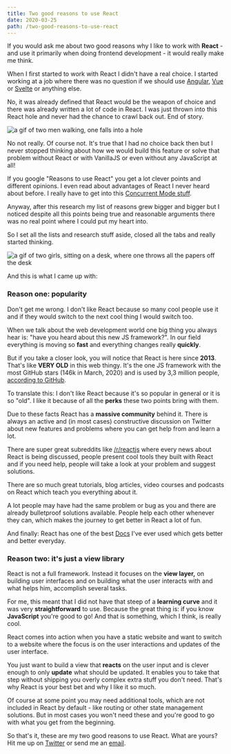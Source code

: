 ```yaml
---
title: Two good reasons to use React
date: 2020-03-25
path: /two-good-reasons-to-use-react
---
```


If you would ask me about two good reasons why I like to work with **React** - and use it primarily when doing frontend development - it would really make me think.

When I first started to work with React I didn't have a real choice. I started working at a job where there was no question if we should use [Angular](https://angular.io/), [Vue](https://vuejs.org/) or [Svelte](https://svelte.dev/) or anything else.

No, it was already defined that React would be the weapon of choice and there was already written a lot of code in React. I was just thrown into this React hole and never had the chance to crawl back out. End of story.

![a gif of two men walking, one falls into a hole](https://media.giphy.com/media/O2zL3TVRhZuGk/giphy.gif)

No not really. Of course not. It's true that I had no choice back then but I never stopped thinking about how we would build this feature or solve that problem without React or with VanillaJS or even without any JavaScript at all!

If you google "Reasons to use React" you get a lot clever points and different opinions. I even read about advantages of React I never heard about before. I really have to get into this [Concurrent Mode stuff](https://reactjs.org/docs/concurrent-mode-intro.html).

Anyway, after this research my list of reasons grew bigger and bigger but I noticed despite all this points being true and reasonable arguments there was no real point where I could put my heart into.

So I set all the lists and research stuff aside, closed all the tabs and really started thinking.

![a gif of two girls, sitting on a desk, where one throws all the papers off the desk](https://media.giphy.com/media/B23grX5C9g9sKNt9Xk/giphy.gif)

And this is what I came up with:

### Reason one: popularity

Don't get me wrong. I don't like React because so many cool people use it and if they would switch to the next cool thing I would switch too.

When we talk about the web development world one big thing you always hear is: "have you heard about this new JS framework?". In our field everything is moving so **fast** and everything changes really **quickly**.

But if you take a closer look, you will notice that React is here since **2013**. That's like **VERY OLD** in this web thingy. It's the one JS framework with the most GitHub stars (146k in March, 2020) and is used by 3,3 million people, [according to GitHub](https://github.com/facebook/react).

To translate this: I don't like React because it's so popular in general or it is so "old". I like it because of all the **perks** these two points bring with them.

Due to these facts React has a **massive community** behind it. There is always an active and (in most cases) constructive discussion on Twitter about new features and problems where you can get help from and learn a lot.

There are super great subreddits like [/r/reactjs](https://www.reddit.com/r/reactjs) where every news about React is being discussed, people present cool tools they built with React and if you need help, people will take a look at your problem and suggest solutions.

There are so much great tutorials, blog articles, video courses and podcasts on React which teach you everything about it.

A lot people may have had the same problem or bug as you and there are already bulletproof solutions available. People help each other whenever they can, which makes the journey to get better in React a lot of fun.

And finally: React has one of the best [Docs](https://reactjs.org/docs/getting-started.html) I've ever used which gets better and better everyday.

### Reason two: it's just a view library

React is not a full framework. Instead it focuses on the **view layer,** on building user interfaces and on building what the user interacts with and what helps him, accomplish several tasks.

For me, this meant that I did not have that steep of a **learning curve** and it was very **straightforward** to use. Because the great thing is: if you know **JavaScript** you're good to go! And that is something, which I think, is really cool.

React comes into action when you have a static website and want to switch to a website where the focus is on the user interactions and updates of the user interface.

You just want to build a view that **reacts** on the user input and is clever enough to only **update** what should be updated. It enables you to take that step without shipping you overly complex extra stuff you don't need. That's why React is your best bet and why I like it so much.

Of course at some point you may need additional tools, which are not included in React by default - like routing or other state management solutions. But in most cases you won't need these and you're good to go with what you get from the beginning.

So that's it, these are my two good reasons to use React. What are yours? Hit me up on [Twitter](https://twitter.com/mkuehb) or send me an [email](mailto:marcokuehbauch@gmail.com).
